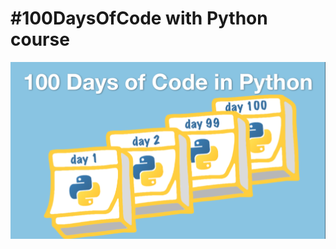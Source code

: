 # #100DaysOfCode with Python course
<a href="https://github.com/AiseKaise">![Python](./1.png)</a>



